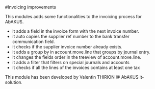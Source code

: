 #Invoicing improvements

This modules adds some functionalities to the invoicing process for AbAKUS.
* it adds a field in the invoice form with the next invoice number.
* it auto copies the supplier ref number to the bank transfer communication field.
* it checks if the supplier invoice number already exists.
* it adds a group by in account.move.line that groups by journal entry.
* it changes the fields order in the treeview of account.move.line.
* it adds a filter that filters on special journals and accounts
* it checks if all the lines of the invoices contains at least one tax

This module has been developed by Valentin THIRION @ AbAKUS it-solution.
